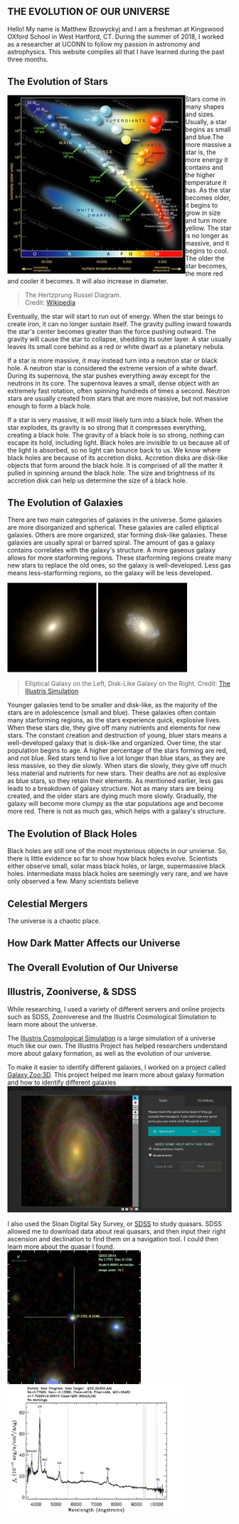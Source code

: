 ## THE EVOLUTION OF OUR UNIVERSE
Hello! My name is Matthew Bzowyckyj and I am a freshman at Kingswood OXford School in West Hartford, CT. During the summer of 2018, I worked as a researcher at UCONN to follow my passion in astronomy and astrophysics. This website compiles all that I have learned during the past three months. 

## The Evolution of Stars

<img align="left" src="Hertzsprung-Russel_Diagram.png" width = "400" height = "400"> 
   
Stars come in many shapes and sizes. Usually, a star begins as small and blue.The more massive a star is, the more energy it contains and the higher temperature it has. As the star becomes older, it begins to grow in size and turn more yellow. The star is no longer as massive, and it begins to cool. The older the star becomes, the more red and cooler it becomes. It will also increase in   diameter.

 > The Hertzprung Russel Diagram.    
 Credit: [Wikipedia](https://www.wikipedia.org/)
  
  Eventually, the star will start to run out of energy. When the star beings to create iron, it can no longer sustain itself. The gravity pulling inward towards the star's center becomes greater than the force pushing outward. The gravity will cause the star to collapse, shedding its outer layer. A star usually leaves its small core behind as a red or white dwarf as a planetary nebula.
  
   If a star is more massive, it may instead turn into a neutron star or black hole. A neutron star is considered the extreme version of a white dwarf. During its supernova, the star pushes everything away except for the neutrons in its core. The supernova leaves a small, dense object with an extremely fast rotation, often spinning hundreds of times a second. Neutron stars are usually created from stars that are more massive, but not massive enough to form a black hole.
  
  If a star is very massive, it will most likely turn into a black hole. When the star explodes, its gravity is so strong that it compresses everything, creating a black hole. The gravity of a black hole is so strong, nothing can escape its hold, including light. Black holes are invisible to us because all of the light is absorbed, so no light can bounce back to us. We know where black holes are because of its accretion disks. Accretion disks are disk-like objects that form around the black hole. It is comprised of all the matter it pulled in spinning around the black hole. The size and brightness of its accretion disk can help us determine the size of a black hole.
  
## The Evolution of Galaxies

  There are two main categories of galaxies in the universe. Some galaxies are more disorganized and spherical. These galaxies are called elliptical galaxies. Others are more organized, star forming disk-like galaxies. These galaxies are usually spiral or barred spiral. The amount of gas a galaxy contains correlates with the galaxy's structure. A more gaseous galaxy allows for more starforming regions. These starforming regions create many new stars to replace the old ones, so the galaxy is well-developed. Less gas means less-starforming regions, so the galaxy will be less developed.
 
<img src = "182233.png" width = "200" height = "200"> <img src = "226317.png" width = "200" height = "200">
> Elliptical Galaxy on the Left, Disk-Like Galaxy on the Right.   Credit: [The Illustris Simulation](http://www.illustris-project.org/)                        

  Younger galaxies tend to be smaller and disk-like, as the majority of the stars are in adolescence (small and blue). These galaxies often contain many starforming regions, as the stars experience quick, explosive lives. When these stars die, they give off many nutrients and elements for new stars. The constant creation and destruction of young, bluer stars means a well-developed galaxy that is disk-like and organized. Over time, the star population begins to age. A higher percentage of the stars forming are red, and not blue. Red stars tend to live a lot longer than blue stars, as they are less massive, so they die slowly. When stars die slowly, they give off much less material and nutrients for new stars. Their deaths are not as explosive as blue stars, so they retain their elements. As mentioned earlier, less gas leads to a breakdown of galaxy structure. Not as many stars are being created, and the older stars are dying much more slowly. Gradually, the galaxy will become more clumpy as the star populations age and become more red. There is not as much gas, which helps with a galaxy's structure.
  
## The Evolution of Black Holes
Black holes are still one of the most mysterious objects in our unvierse. So, there is little evidence so far to show how black holes evolve. Scientists either observe small, solar mass black holes, or large, supermassive black holes. Intermediate mass black holes are seemingly very rare, and we have only observed a few. Many scientists believe 
## Celestial Mergers
The universe is a chaotic place. 
  


## How Dark Matter Affects our Universe

## The Overall Evolution of Our Universe

## Illustris, Zooniverse, & SDSS
  While researching, I used a variety of different servers and online projects such as SDSS, Zooniverese and the Illustris Cosmological Simulation to learn more about the universe. 
  
  The [Illustris Cosmological Simulation](https://http://www.illustris-project.org/) is a large simulation of a universe much like our own. The Illustris Project has helped researchers understand more about galaxy formation, as well as the evolution of our universe.
  
  To make it easier to identify different galaxies, I worked on a project called [Galaxy Zoo:3D](https://www.zooniverse.org/projects/klmasters/galaxy-zoo-3d). This project helped me learn more about galaxy formation and how to identify different galaxies
  <img src = "Zooniverse1.png">
  
  I also used the Sloan Digital Sky Survey, or [SDSS](https://www.sdss.org/) to study quasars. SDSS allowed me to download data about real quasars, and then input their right ascension and declination to find them on a navigation tool. I could then learn more about the quasar I found.
<img align = "center" src = "Quasar1.map.png" width = "300" height = "300"> <img align = "center" src = "Quasar1.plot.gif" width = "400" height = "300"> 
